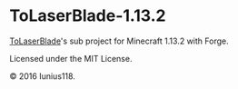 # ToLaserBlade-1.13.2

[ToLaserBlade](https://github.com/Iunius118/ToLaserBlade)'s sub project for Minecraft 1.13.2 with Forge.

Licensed under the MIT License.

&copy; 2016 Iunius118.

